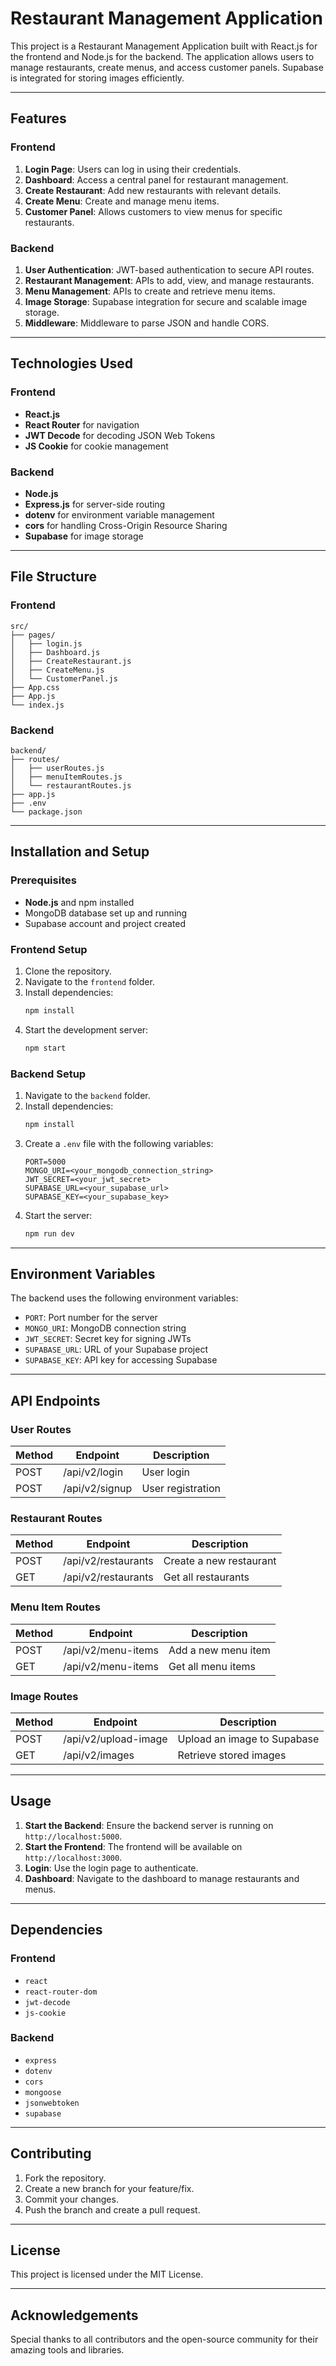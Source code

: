 # Restaurant Management Application

This project is a Restaurant Management Application built with React.js for the frontend and Node.js for the backend. The application allows users to manage restaurants, create menus, and access customer panels. Supabase is integrated for storing images efficiently.

---

## Features

### Frontend

1. **Login Page**: Users can log in using their credentials.
2. **Dashboard**: Access a central panel for restaurant management.
3. **Create Restaurant**: Add new restaurants with relevant details.
4. **Create Menu**: Create and manage menu items.
5. **Customer Panel**: Allows customers to view menus for specific restaurants.

### Backend

1. **User Authentication**: JWT-based authentication to secure API routes.
2. **Restaurant Management**: APIs to add, view, and manage restaurants.
3. **Menu Management**: APIs to create and retrieve menu items.
4. **Image Storage**: Supabase integration for secure and scalable image storage.
5. **Middleware**: Middleware to parse JSON and handle CORS.

---

## Technologies Used

### Frontend

- **React.js**
- **React Router** for navigation
- **JWT Decode** for decoding JSON Web Tokens
- **JS Cookie** for cookie management

### Backend

- **Node.js**
- **Express.js** for server-side routing
- **dotenv** for environment variable management
- **cors** for handling Cross-Origin Resource Sharing
- **Supabase** for image storage

---

## File Structure

### Frontend

```
src/
├── pages/
│   ├── login.js
│   ├── Dashboard.js
│   ├── CreateRestaurant.js
│   ├── CreateMenu.js
│   └── CustomerPanel.js
├── App.css
├── App.js
└── index.js
```

### Backend

```
backend/
├── routes/
│   ├── userRoutes.js
│   ├── menuItemRoutes.js
│   └── restaurantRoutes.js
├── app.js
├── .env
└── package.json
```

---

## Installation and Setup

### Prerequisites

- **Node.js** and npm installed
- MongoDB database set up and running
- Supabase account and project created

### Frontend Setup

1. Clone the repository.
2. Navigate to the `frontend` folder.
3. Install dependencies:
   ```bash
   npm install
   ```
4. Start the development server:
   ```bash
   npm start
   ```

### Backend Setup

1. Navigate to the `backend` folder.
2. Install dependencies:
   ```bash
   npm install
   ```
3. Create a `.env` file with the following variables:
   ```env
   PORT=5000
   MONGO_URI=<your_mongodb_connection_string>
   JWT_SECRET=<your_jwt_secret>
   SUPABASE_URL=<your_supabase_url>
   SUPABASE_KEY=<your_supabase_key>
   ```
4. Start the server:
   ```bash
   npm run dev
   ```

---

## Environment Variables

The backend uses the following environment variables:

- `PORT`: Port number for the server
- `MONGO_URI`: MongoDB connection string
- `JWT_SECRET`: Secret key for signing JWTs
- `SUPABASE_URL`: URL of your Supabase project
- `SUPABASE_KEY`: API key for accessing Supabase

---

## API Endpoints

### User Routes

| Method | Endpoint       | Description       |
| ------ | -------------- | ----------------- |
| POST   | /api/v2/login  | User login        |
| POST   | /api/v2/signup | User registration |

### Restaurant Routes

| Method | Endpoint            | Description             |
| ------ | ------------------- | ----------------------- |
| POST   | /api/v2/restaurants | Create a new restaurant |
| GET    | /api/v2/restaurants | Get all restaurants     |

### Menu Item Routes

| Method | Endpoint           | Description         |
| ------ | ------------------ | ------------------- |
| POST   | /api/v2/menu-items | Add a new menu item |
| GET    | /api/v2/menu-items | Get all menu items  |

### Image Routes

| Method | Endpoint             | Description                 |
| ------ | -------------------- | --------------------------- |
| POST   | /api/v2/upload-image | Upload an image to Supabase |
| GET    | /api/v2/images       | Retrieve stored images      |

---

## Usage

1. **Start the Backend**: Ensure the backend server is running on `http://localhost:5000`.
2. **Start the Frontend**: The frontend will be available on `http://localhost:3000`.
3. **Login**: Use the login page to authenticate.
4. **Dashboard**: Navigate to the dashboard to manage restaurants and menus.

---

## Dependencies

### Frontend

- `react`
- `react-router-dom`
- `jwt-decode`
- `js-cookie`

### Backend

- `express`
- `dotenv`
- `cors`
- `mongoose`
- `jsonwebtoken`
- `supabase`

---

## Contributing

1. Fork the repository.
2. Create a new branch for your feature/fix.
3. Commit your changes.
4. Push the branch and create a pull request.

---

## License

This project is licensed under the MIT License.

---

## Acknowledgements

Special thanks to all contributors and the open-source community for their amazing tools and libraries.
